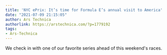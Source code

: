 ```yaml
---
title: 'NYC ePrix: It’s time for Formula E’s annual visit to America'
date: "2021-07-09 21:15:05"
author: Ars Technica
authorlink: https://arstechnica.com/?p=1779192
tags:
- Ars-Technica
---
```

We check in with one of our favorite series ahead of this weekend's races.
